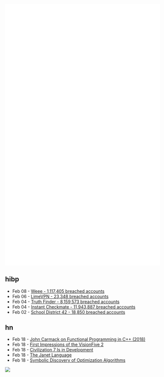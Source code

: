 ![Metrics](https://raw.githubusercontent.com/phixion/phixion/master/metrics.svg)

## hibp

<!--
for https://github.com/phixion/phixion/blob/main/.github/workflows/feeds.yml
-->
<!--START_SECTION:haveibeenpwnd-->
- Feb 08 - [Weee - 1,117,405 breached accounts](https://haveibeenpwned.com/PwnedWebsites#Weee)
- Feb 06 - [LimeVPN - 23,348 breached accounts](https://haveibeenpwned.com/PwnedWebsites#LimeVPN)
- Feb 04 - [Truth Finder - 8,159,573 breached accounts](https://haveibeenpwned.com/PwnedWebsites#TruthFinder)
- Feb 04 - [Instant Checkmate - 11,943,887 breached accounts](https://haveibeenpwned.com/PwnedWebsites#InstantCheckmate)
- Feb 02 - [School District 42 - 18,850 breached accounts](https://haveibeenpwned.com/PwnedWebsites#SchoolDistrict42)
<!--END_SECTION:haveibeenpwnd-->

## hn

<!--
for https://github.com/phixion/phixion/blob/main/.github/workflows/feeds.yml
-->
<!--START_SECTION:hn-->
- Feb 18 - [John Carmack on Functional Programming in C++ (2018)](http://www.sevangelatos.com/john-carmack-on/)
- Feb 18 - [First Impressions of the VisionFive 2](https://www.earth.li/~noodles/blog/2023/02/visionfive-2-impressions.html)
- Feb 18 - [Civilization 7 Is in Development](https://www.polygon.com/23604146/civilization-7-release-date-firaxis-games-announcement)
- Feb 18 - [The Janet Language](https://janet-lang.org)
- Feb 18 - [Symbolic Discovery of Optimization Algorithms](https://arxiv.org/abs/2302.06675)
<!--END_SECTION:hn-->

<!--
for https://yhype.me
-->
![](https://hit.yhype.me/github/profile?user_id=13013670)
